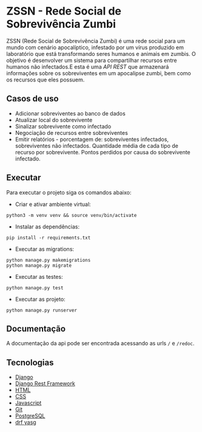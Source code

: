 # ZSSN - Rede Social de Sobrevivência Zumbi

ZSSN (Rede Social de Sobrevivência Zumbi) é uma rede social para um mundo com cenário apocalíptico, infestado por um vírus produzido em laboratório que está transformando seres humanos e animais em zumbis. O objetivo é desenvolver um sistema para compartilhar recursos entre humanos não infectados.E esta é uma _API REST_ que armazenará informações sobre os sobreviventes em um apocalipse zumbi, bem como os recursos que eles possuem.

## Casos de uso

-   Adicionar sobreviventes ao banco de dados
-   Atualizar local do sobrevivente
-   Sinalizar sobrevivente como infectado
-   Negociação de recursos entre sobreviventes
-   Emitir relatórios - porcentagem de: sobreviventes infectados, sobreviventes não infectados. Quantidade média de cada tipo de recurso por sobrevivente. Pontos perdidos por causa do sobrevivente infectado.

## Executar

Para executar o projeto siga os comandos abaixo:

-   Criar e ativar ambiente virtual:

```
python3 -m venv venv && source venv/bin/activate
```

-   Instalar as dependências:

```
pip install -r requirements.txt
```

-   Executar as migrations:

```
python manage.py makemigrations
python manage.py migrate
```

-   Executar as testes:

```
python manage.py test
```

-   Executar as projeto:

```
python manage.py runserver
```

## Documentação

A documentação da api pode ser encontrada acessando as urls `/` e `/redoc`.

## Tecnologias

-   <a href='https://www.djangoproject.com/' target='_blank'>Django</a>
-   <a href='https://www.django-rest-framework.org/' target='_blank'>Django Rest Framework</a>
-   <a href='https://developer.mozilla.org/pt-BR/docs/Web/HTML' target='_blank'>HTML</a>
-   <a href='https://developer.mozilla.org/pt-BR/docs/Web/CSS/' target='_blank'>CSS</a>
-   <a href='https://developer.mozilla.org/pt-BR/docs/Web/JavaScript/' target='_blank'>Javascript</a>
-   <a href='https://git-scm.com/' target='_blank'>Git</a>
-   <a href='https://www.postgresql.org/' target='_blank'>PostgreSQL</a>
-   <a href='https://drf-yasg.readthedocs.io/en/stable/' target='_blank'>drf yasg</a>
